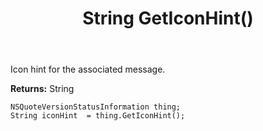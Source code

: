 ﻿---
uid: crmscript_ref_NSQuoteVersionStatusInformation_GetIconHint
title: String GetIconHint()
intellisense: NSQuoteVersionStatusInformation.GetIconHint
keywords: NSQuoteVersionStatusInformation, GetIconHint
so.topic: reference
---

Icon hint for the associated message.

**Returns:** String


```crmscript
NSQuoteVersionStatusInformation thing;
String iconHint  = thing.GetIconHint();
```


